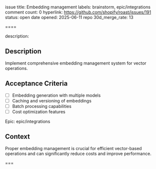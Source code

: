 issue title: Embedding management
labels: brainstorm, epic/integrations
comment count: 0
hyperlink: https://github.com/shopify/roast/issues/191
status: open
date opened: 2025-06-11
repo 30d_merge_rate: 13

====

description:
## Description
Implement comprehensive embedding management system for vector operations.

## Acceptance Criteria
- [ ] Embedding generation with multiple models
- [ ] Caching and versioning of embeddings
- [ ] Batch processing capabilities
- [ ] Cost optimization features

Epic: epic/integrations

## Context
Proper embedding management is crucial for efficient vector-based operations and can significantly reduce costs and improve performance.

===
